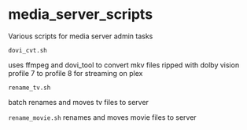 # media_server_scripts

Various scripts for media server admin tasks

`dovi_cvt.sh`

uses ffmpeg and dovi_tool to convert mkv files ripped with dolby vision profile 7 to profile 8 for streaming on plex

`rename_tv.sh`

batch renames and moves tv files to server

`rename_movie.sh`
renames and moves movie files to server
